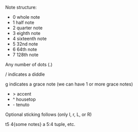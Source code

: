 Note structure:

- 0 whole note
- 1 half note
- 2 quarter note
- 3 eighth note
- 4 sixteenth note
- 5 32nd note
- 6 64th note
- 7 128th note

Any number of dots (.)

/ indicates a diddle

g indicates a grace note (we can have 1 or more grace notes)

- \> accent
- ^ housetop
- \- tenuto

Optional sticking follows (only l, r, L, or R)

t5 4{some notes} a 5:4 tuple, etc.
